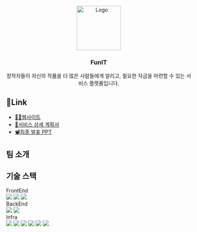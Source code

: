 



<br />
<div align="center">
  <a href="https://github.com/github_username/repo_name">
    <img src="https://github.com/hs7982/funIT/assets/17452867/ade5deee-d28e-419e-884f-91d0cca3be35" alt="Logo" width="120">
  </a>

<h3 align="center">FunIT</h3>

  <p align="center">
    창작자들이 자신의 작품을 더 많은 사람들에게 알리고, 필요한 자금을 마련할 수 있는 서비스 플랫폼입니다.
    <br />
  </p>
</div>


## 🔗Link
 - [🧑‍💻웹사이트](http://funit-36afd73a8b2a512b.elb.ap-northeast-2.amazonaws.com/)
 - [📜서비스 상세 계획서](https://juvenile-radar-00b.notion.site/23206d61fee54b60a924435e994badfb?pvs=74)
 - [📽️최종 발표 PPT](https://www.canva.com/design/DAGH-BTXQLU/DW73niQDuL7iEwa6ALYNrQ/view?utm_content=DAGH-BTXQLU&utm_campaign=designshare&utm_medium=link&utm_source=editor)

## 팀 소개

## 기술 스택
<div>
  FrontEnd<br/>
  <img src="https://img.shields.io/badge/react-61DAFB?style=for-the-badge&logo=react&logoColor=white">
  <img src="https://img.shields.io/badge/vite-646CFF?style=for-the-badge&logo=vite&logoColor=white">
  <img src="https://img.shields.io/badge/tailwindcss-06B6D4?style=for-the-badge&logo=tailwindcss&logoColor=white">
  <br/>
  BackEnd<br/>
    <img src="https://img.shields.io/badge/springboot-6DB33F?style=for-the-badge&logo=spring&logoColor=white">
  <img src="https://img.shields.io/badge/springsecurity-6DB33F?style=for-the-badge&logo=spring&logoColor=white">
    <br/>
  Infra<br/>
      <img src="https://img.shields.io/badge/amazonwebservices-232F3E?style=for-the-badge&logo=amazonwebservices&logoColor=white">
        <img src="https://img.shields.io/badge/amazonec2-FF9900?style=for-the-badge&logo=amazonec2&logoColor=white">
  <img src="https://img.shields.io/badge/amazonrds-527FFF?style=for-the-badge&logo=amazonrds&logoColor=white">
    <img src="https://img.shields.io/badge/amazons3-569A31?style=for-the-badge&logo=amazons3&logoColor=white">
      <img src="https://img.shields.io/badge/nginx-009639?style=for-the-badge&logo=nginx&logoColor=white">
        <img src="https://img.shields.io/badge/docker-2496ED?style=for-the-badge&logo=docker&logoColor=white">
</div>
